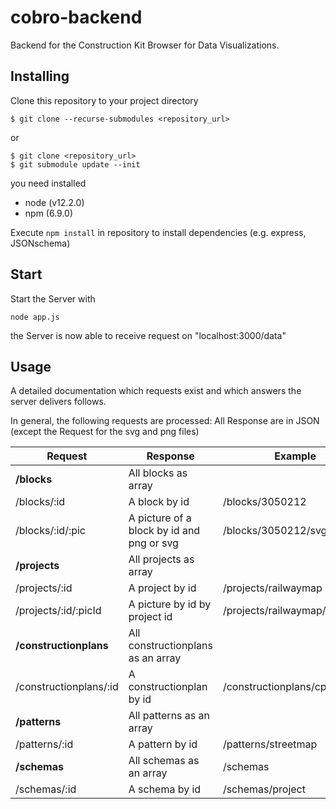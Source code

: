 # cobro-backend

Backend for the Construction Kit Browser for Data Visualizations.



## Installing

Clone this repository  to your project directory

```
$ git clone --recurse-submodules <repository_url>
```

or

```
$ git clone <repository_url>
$ git submodule update --init
```

you need installed

- node (v12.2.0)
- npm (6.9.0)

Execute `npm install` in repository to install dependencies (e.g. express, JSONschema)

## Start

Start the Server with 

```
node app.js
```

the Server is now able to receive request on "localhost:3000/data"

## Usage

A detailed documentation which requests exist and which answers the server delivers follows. 

In general, the following requests are processed:
All Response are in JSON (except the Request for the svg and png files) 

Request | Response | Example
---------|---------|-------
**/blocks** | All blocks as array 
/blocks/:id |A block by id   |/blocks/3050212
/blocks/:id/:pic | A picture of a block by id and png or svg| /blocks/3050212/svg
**/projects** | All projects as array
/projects/:id |A project by id | /projects/railwaymap
/projects/:id/:picId | A picture by id by project id | /projects/railwaymap/pic1.png
**/constructionplans** | All constructionplans as an array|
/constructionplans/:id |A constructionplan by id | /constructionplans/cp001
**/patterns** |All patterns as an array |
/patterns/:id | A pattern by id | /patterns/streetmap
**/schemas** |All schemas as an array | /schemas
/schemas/:id |A schema by id | /schemas/project
